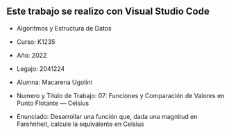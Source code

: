 ## Este trabajo se realizo con Visual Studio Code

- Algoritmos y Estructura de Datos
- Curso: K1235
- Año: 2022
- Legajo: 2041224
- Alumna: Macarena Ugolini

- Numero y Titulo de Trabajo:
07: Funciones y Comparación de Valores en Punto Flotante — Celsius
- Enunciado:
Desarrollar una función que, dada una magnitud en Farehnheit, calcule la
equivalente en Celsius
